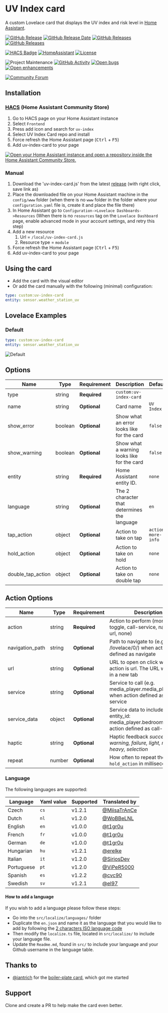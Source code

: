 # UV Index card

A custom Lovelace card that displays the UV index and risk level in [Home Assistant](https://home-assistant.io/).

[![GitHub Release][releases-shield]][releases-link] [![GitHub Release Date][release-date-shield]][releases-link] [![GitHub Releases][latest-download-shield]][traffic-link] [![GitHub Releases][total-download-shield]][traffic-link]

[![HACS Badge][hacs-shield]][hacs-link] [![HomeAssistant][home-assistant-shield]][home-assistant-link] [![License][license-shield]][license-link]

![Project Maintenance][maintenance-shield] [![GitHub Activity][activity-shield]][activity-link] [![Open bugs][bugs-shield]][bugs-link] [![Open enhancements][enhancements-shield]][enhancement-link]

[![Community Forum][forum-shield]][forum-link]

## Installation

### [HACS](https://hacs.xyz/) (Home Assistant Community Store)

1. Go to HACS page on your Home Assistant instance
1. Select `Frontend`
1. Press add icon and search for `uv-index`
1. Select UV Index Card repo and install
1. Force refresh the Home Assistant page (<kbd>Ctrl</kbd> + <kbd>F5</kbd>)
1. Add uv-index-card to your page

[![Open your Home Assistant instance and open a repository inside the Home Assistant Community Store.](https://my.home-assistant.io/badges/hacs_repository.svg)](https://my.home-assistant.io/redirect/hacs_repository/?owner=t1gr0u&repository=uv-index-card&category=plugin)

### Manual

1. Download the 'uv-index-card.js' from the latest [release](https://github.com/t1gr0u/uv-index-card/releases) (with right click, save link as)
1. Place the downloaded file on your Home Assistant machine in the `config/www` folder (when there is no `www` folder in the folder where your `configuration.yaml` file is, create it and place the file there)
1. In Home Assistant go to `Configuration->Lovelace Dashboards->Resources` (When there is no `resources` tag on the `Lovelace Dashboard` page, enable advanced mode in your account settings, and retry this step)
1. Add a new resource
   1. Url = `/local/uv-index-card.js`
   1. Resource type = `module`
1. Force refresh the Home Assistant page (<kbd>Ctrl</kbd> + <kbd>F5</kbd>)
1. Add uv-index-card to your page

## Using the card

- Add the card with the visual editor
- Or add the card manually with the following (minimal) configuration:

```yaml
type: custom:uv-index-card
entity: sensor.weather_station_uv
```

## Lovelace Examples

### Default

```yaml
type: custom:uv-index-card
entity: sensor.weather_station_uv
```

![Default](https://github.com/t1gr0u/uv-index-card/blob/master/docs/images/uv-index-card.png?raw=true)


## Options

| Name              | Type    | Requirement  | Description                                 | Default             |
| ----------------- | ------- | ------------ | ------------------------------------------- | ------------------- |
| type              | string  | **Required** | `custom:uv-index-card`                      |                     |
| name              | string  | **Optional** | Card name                                   | `UV Index`          |
| show_error        | boolean | **Optional** | Show what an error looks like for the card  | `false`             |
| show_warning      | boolean | **Optional** | Show what a warning looks like for the card | `false`             |
| entity            | string  | **Required** | Home Assistant entity ID.                   | `none`              |
| language          | string  | **Optional** | The 2 character that determines the language| `en`                |
| tap_action        | object  | **Optional** | Action to take on tap                       | `action: more-info` |
| hold_action       | object  | **Optional** | Action to take on hold                      | `none`              |
| double_tap_action | object  | **Optional** | Action to take on double tap                | `none`              |

## Action Options

| Name            | Type   | Requirement  | Description                                                                                                                            | Default     |
| --------------- | ------ | ------------ | -------------------------------------------------------------------------------------------------------------------------------------- | ----------- |
| action          | string | **Required** | Action to perform (more-info, toggle, call-service, navigate url, none)                                                                | `more-info` |
| navigation_path | string | **Optional** | Path to navigate to (e.g. /lovelace/0/) when action defined as navigate                                                                | `none`      |
| url             | string | **Optional** | URL to open on click when action is url. The URL will open in a new tab                                                                | `none`      |
| service         | string | **Optional** | Service to call (e.g. media_player.media_play_pause) when action defined as call-service                                               | `none`      |
| service_data    | object | **Optional** | Service data to include (e.g. entity_id: media_player.bedroom) when action defined as call-service                                     | `none`      |
| haptic          | string | **Optional** | Haptic feedback _success, warning, failure, light, medium, heavy, selection_                                                           | `none`      |
| repeat          | number | **Optional** | How often to repeat the `hold_action` in milliseconds.                                                                                 | `none`      |


### Language

The following languages are supported:

| Language  | Yaml value | Supported | Translated by                                                                       |
| --------- | ---------- | --------- | ----------------------------------------------------------------------------------- |
| Czech     | `cs`       | v1.2.1    | [@MiisaTrAnCe](https://github.com/MiisaTrAnCe)                                      |
| Dutch     | `nl`       | v1.2.0    | [@WoBBeLNL](https://github.com/WoBBeLnl)                                            |
| English   | `en`       | v1.0.0    | [@t1gr0u](https://github.com/t1gr0u)                                                |
| French    | `fr`       | v1.0.0    | [@t1gr0u](https://github.com/t1gr0u)                                                |
| German    | `de`       | v1.0.0    | [@t1gr0u](https://github.com/t1gr0u)                                                |
| Hungarian | `hu`       | v1.2.1    | [@erelke](https://github.com/erelke)                                                |
| Italian   | `it`       | v1.2.0    | [@SiriosDev](https://github.com/SiriosDev)                                          |
| Portuguese| `pt`       | v1.2.0    | [@ViPeR5000](https://github.com/viper5000)                                          |
| Spanish   | `es`       | v1.2.2    | [@cvc90](https://github.com/cvc90)                                                    |
| Swedish   | `sv`       | v1.2.1    | [@el97](https://github.com/el97)                                                    |

#### How to add a language

If you wish to add a language please follow these steps:

* Go into the `src/localize/languages/` folder
* Duplicate the `en.json` and name it as the language that you would like to add by following the [2 characters ISO language code](https://en.wikipedia.org/wiki/List_of_ISO_639-1_codes)
* Then modify the `localize.ts` file, located in `src/localize/` to include your language file.
* Update the `Readme.md`, found in `src/` to include your language and your Github username in the language table.

## Thanks to

- [@iantrich](https://www.github.com/iantrich) for the [boiler-plate card](https://github.com/custom-cards/boilerplate-card), which got me started


## Support

Clone and create a PR to help make the card even better.

[releases-shield]: https://img.shields.io/github/release/t1gr0u/uv-index-card.svg?style=flat-square
[releases-link]: https://github.com/t1gr0u/uv-index-card/releases/latest
[release-date-shield]: https://img.shields.io/github/release-date/t1gr0u/uv-index-card?style=flat-square
[latest-download-shield]: https://img.shields.io/github/downloads/t1gr0u/uv-index-card/latest/total?style=flat-square&label=downloads%20latest%20release
[total-download-shield]: https://img.shields.io/github/downloads/t1gr0u/uv-index-card/total?style=flat-square&label=total%20views
[traffic-link]: https://github.com/t1gr0u/uv-index-card/graphs/traffic
[hacs-shield]: https://img.shields.io/badge/HACS-Default-orange.svg?style=flat-square
[hacs-link]: https://github.com/custom-components/hacs
[home-assistant-shield]: https://img.shields.io/badge/Home%20Assistant-visual%20editor/yaml-green?style=flat-square
[home-assistant-link]: https://www.home-assistant.io/
[license-shield]: https://img.shields.io/github/license/custom-cards/boilerplate-card.svg?style=flat-square
[license-link]: LICENSE.md
[activity-shield]: https://img.shields.io/github/commit-activity/y/t1gr0u/uv-index-card.svg?style=flat-square
[activity-link]: https://github.com/t1gr0u/uv-index-card/commits/master
[bugs-shield]: https://img.shields.io/github/issues/t1gr0u/uv-index-card/bug?color=red&style=flat-square&label=bugs
[bugs-link]: https://github.com/t1gr0u/uv-index-card/labels/bug
[enhancements-shield]: https://img.shields.io/github/issues/t1gr0u/uv-index-card/enhancement?color=blue&style=flat-square&label=enhancements
[enhancement-link]: https://github.com/t1gr0u/uv-index-card/labels/enhancement
[maintenance-shield]: https://img.shields.io/maintenance/yes/2023.svg?style=flat-square
[forum-shield]: https://img.shields.io/badge/community-forum-brightgreen.svg?style=flat-square
[forum-link]: https://community.home-assistant.io/t/uv-index-card/543446
